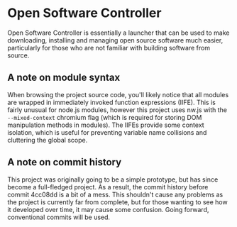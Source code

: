 # Open Software Controller

Open Software Controller is essentially a launcher that can be used to make
downloading, installing and managing open source software much easier, 
particularly for those who are not familiar with building software from source.

## A note on module syntax

When browsing the project source code, you'll likely notice that all modules 
are wrapped in immediately invoked function expressions (IIFE). This is fairly 
unusual for node.js modules, however this project uses nw.js with the 
`--mixed-context` chromium flag (which is required for storing DOM manipulation
methods in modules). The IIFEs provide some context isolation, which is useful
for preventing variable name collisions and cluttering the global scope.

## A note on commit history

This project was originally going to be a simple prototype, but has since
become a full-fledged project. As a result, the commit history before commit
4cc08dd is a bit of a mess. This shouldn't cause any problems as the project
is currently far from complete, but for those wanting to see how it developed
over time, it may cause some confusion. Going forward, conventional commits will
be used.